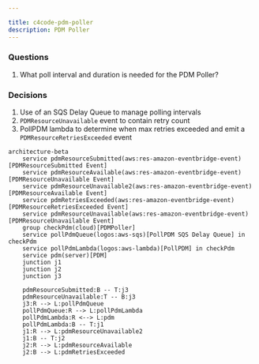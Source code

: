 ```yaml
---

title: c4code-pdm-poller
description: PDM Poller
---
```


### Questions

1. What poll interval and duration is needed for the PDM Poller?

### Decisions

1. Use of an SQS Delay Queue to manage polling intervals
2. `PDMResourceUnavailable` event to contain retry count
3. PollPDM lambda to determine when max retries exceeded and emit a `PDMResourceRetriesExceeded` event

```mermaid
architecture-beta
    service pdmResourceSubmitted(aws:res-amazon-eventbridge-event)[PDMResourceSubmitted Event]
    service pdmResourceAvailable(aws:res-amazon-eventbridge-event)[PDMResourceUnavailable Event]
    service pdmResourceUnavailable2(aws:res-amazon-eventbridge-event)[PDMResourceAvailable Event]
    service pdmRetriesExceeded(aws:res-amazon-eventbridge-event)[PDMResourceRetriesExceeded Event]
    service pdmResourceUnavailable(aws:res-amazon-eventbridge-event)[PDMResourceUnavailable Event]
    group checkPdm(cloud)[PDMPoller]
    service pollPdmQueue(logos:aws-sqs)[PollPDM SQS Delay Queue] in checkPdm
    service pollPdmLambda(logos:aws-lambda)[PollPDM] in checkPdm
    service pdm(server)[PDM]
    junction j1
    junction j2
    junction j3

    pdmResourceSubmitted:B -- T:j3
    pdmResourceUnavailable:T -- B:j3
    j3:R --> L:pollPdmQueue
    pollPdmQueue:R --> L:pollPdmLambda
    pollPdmLambda:R <--> L:pdm
    pollPdmLambda:B -- T:j1
    j1:R --> L:pdmResourceUnavailable2
    j1:B -- T:j2
    j2:R --> L:pdmResourceAvailable
    j2:B --> L:pdmRetriesExceeded

```

